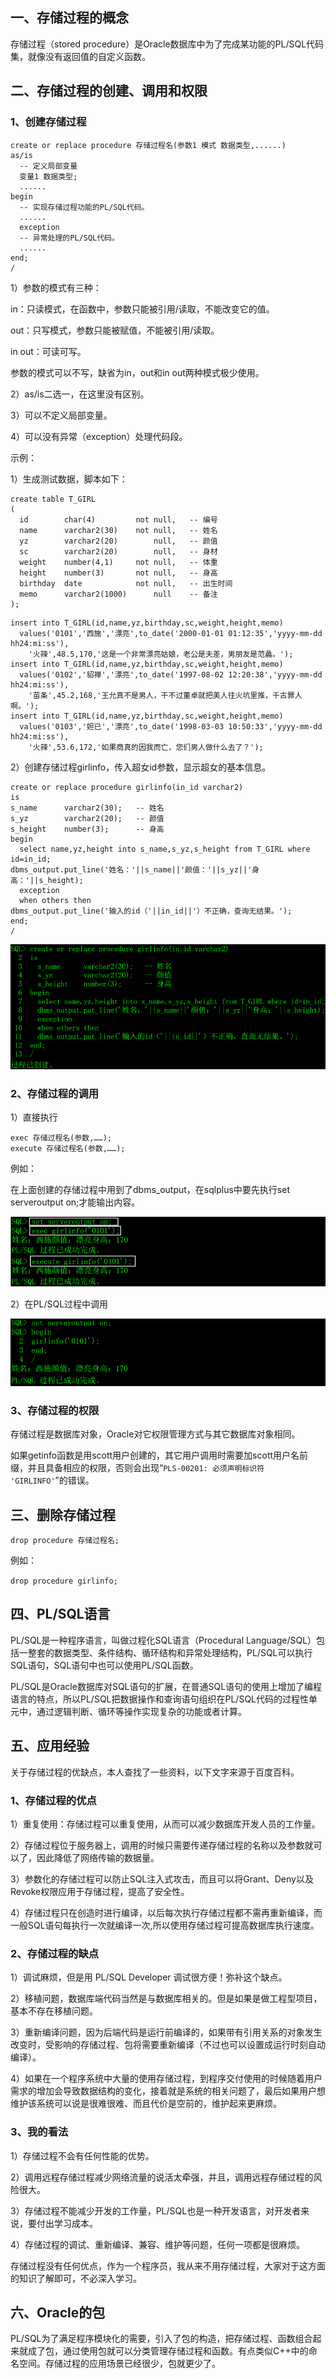 ## 一、存储过程的概念

存储过程（stored procedure）是Oracle数据库中为了完成某功能的PL/SQL代码集，就像没有返回值的自定义函数。

## 二、存储过程的创建、调用和权限

### 1、创建存储过程

```mysql
create or replace procedure 存储过程名(参数1 模式 数据类型,......)
as/is
  -- 定义局部变量
  变量1 数据类型;
  ......
begin
  -- 实现存储过程功能的PL/SQL代码。
  ......
  exception
  -- 异常处理的PL/SQL代码。
  ......
end;
/
```



1）参数的模式有三种：

in：只读模式，在函数中，参数只能被引用/读取，不能改变它的值。

out：只写模式，参数只能被赋值，不能被引用/读取。

in out：可读可写。

参数的模式可以不写，缺省为in，out和in out两种模式极少使用。

2）as/is二选一，在这里没有区别。

3）可以不定义局部变量。

4）可以没有异常（exception）处理代码段。

示例：

1）生成测试数据，脚本如下：

```mysql
create table T_GIRL
(
  id        char(4)         not null,   -- 编号
  name      varchar2(30)    not null,   -- 姓名
  yz        varchar2(20)        null,   -- 颜值
  sc        varchar2(20)        null,   -- 身材
  weight    number(4,1)     not null,   -- 体重
  height    number(3)       not null,   -- 身高
  birthday  date            not null,   -- 出生时间
  memo      varchar2(1000)      null    -- 备注
);
```

```mysql
insert into T_GIRL(id,name,yz,birthday,sc,weight,height,memo)
  values('0101','西施','漂亮',to_date('2000-01-01 01:12:35','yyyy-mm-dd hh24:mi:ss'),
    '火辣',48.5,170,'这是一个非常漂亮姑娘，老公是夫差，男朋友是范蠡。');
insert into T_GIRL(id,name,yz,birthday,sc,weight,height,memo)
  values('0102','貂禅','漂亮',to_date('1997-08-02 12:20:38','yyyy-mm-dd hh24:mi:ss'),
    '苗条',45.2,168,'王允真不是男人，干不过董卓就把美人往火坑里推，千古罪人啊。');
insert into T_GIRL(id,name,yz,birthday,sc,weight,height,memo)
  values('0103','妲已','漂亮',to_date('1998-03-03 10:50:33','yyyy-mm-dd hh24:mi:ss'),
    '火辣',53.6,172,'如果商真的因我而亡，您们男人做什么去了？');
```

2）创建存储过程girlinfo，传入超女id参数，显示超女的基本信息。

```mysql
create or replace procedure girlinfo(in_id varchar2)
is
s_name      varchar2(30);   -- 姓名
s_yz        varchar2(20);   -- 颜值
s_height    number(3);      -- 身高
begin
  select name,yz,height into s_name,s_yz,s_height from T_GIRL where id=in_id;
dbms_output.put_line('姓名：'||s_name||'颜值：'||s_yz||'身高：'||s_height);
  exception
  when others then
dbms_output.put_line('输入的id（'||in_id||'）不正确，查询无结果。');
end;
/
```



![](./image/14.1.png)

### 2、存储过程的调用

1）直接执行

```mysql
exec 存储过程名(参数,……);
execute 存储过程名(参数,……);
```



例如：

在上面创建的存储过程中用到了dbms_output，在sqlplus中要先执行set serveroutput on;才能输出内容。

![](./image/14.2.png)

2）在PL/SQL过程中调用

![](./image/14.3.png)

### 3、存储过程的权限

存储过程是数据库对象，Oracle对它权限管理方式与其它数据库对象相同。

如果getinfo函数是用scott用户创建的，其它用户调用时需要加scott用户名前缀，并且具备相应的权限，否则会出现“`PLS-00201: 必须声明标识符 'GIRLINFO'`”的错误。

## 三、删除存储过程

`drop procedure 存储过程名;`

例如：

`drop procedure girlinfo;`

## 四、PL/SQL语言

PL/SQL是一种程序语言，叫做过程化SQL语言（Procedural Language/SQL）包括一整套的数据类型、条件结构、循环结构和异常处理结构，PL/SQL可以执行SQL语句，SQL语句中也可以使用PL/SQL函数。

PL/SQL是Oracle数据库对SQL语句的扩展，在普通SQL语句的使用上增加了编程语言的特点，所以PL/SQL把数据操作和查询语句组织在PL/SQL代码的过程性单元中，通过逻辑判断、循环等操作实现复杂的功能或者计算。

## 五、应用经验

关于存储过程的优缺点，本人查找了一些资料，以下文字来源于百度百科。

### 1、存储过程的优点

1）重复使用：存储过程可以重复使用，从而可以减少数据库开发人员的工作量。

2）存储过程位于服务器上，调用的时候只需要传递存储过程的名称以及参数就可以了，因此降低了网络传输的数据量。

3）参数化的存储过程可以防止SQL注入式攻击，而且可以将Grant、Deny以及Revoke权限应用于存储过程，提高了安全性。

4）存储过程只在创造时进行编译，以后每次执行存储过程都不需再重新编译，而一般SQL语句每执行一次就编译一次,所以使用存储过程可提高数据库执行速度。

### 2、存储过程的缺点

1）调试麻烦，但是用 PL/SQL Developer 调试很方便！弥补这个缺点。

2）移植问题，数据库端代码当然是与数据库相关的。但是如果是做工程型项目，基本不存在移植问题。

3）重新编译问题，因为后端代码是运行前编译的，如果带有引用关系的对象发生改变时，受影响的存储过程、包将需要重新编译（不过也可以设置成运行时刻自动编译）。

4）如果在一个程序系统中大量的使用存储过程，到程序交付使用的时候随着用户需求的增加会导致数据结构的变化，接着就是系统的相关问题了，最后如果用户想维护该系统可以说是很难很难、而且代价是空前的，维护起来更麻烦。

### 3、我的看法

1）存储过程不会有任何性能的优势。

2）调用远程存储过程减少网络流量的说活太牵强，并且，调用远程存储过程的风险很大。

3）存储过程不能减少开发的工作量，PL/SQL也是一种开发语言，对开发者来说，要付出学习成本。

4）存储过程的调试、重新编译、兼容、维护等问题，任何一项都是很麻烦。

存储过程没有任何优点，作为一个程序员，我从来不用存储过程，大家对于这方面的知识了解即可，不必深入学习。

## 六、Oracle的包

PL/SQL为了满足程序模块化的需要，引入了包的构造，把存储过程、函数组合起来就成了包，通过使用包就可以分类管理存储过程和函数。有点类似C++中的命名空间。存储过程的应用场景已经很少，包就更少了。
